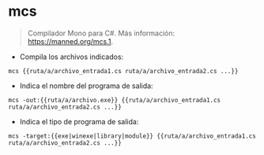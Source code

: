 # mcs

> Compilador Mono para C#.
> Más información: <https://manned.org/mcs.1>.

- Compila los archivos indicados:

`mcs {{ruta/a/archivo_entrada1.cs ruta/a/archivo_entrada2.cs ...}}`

- Indica el nombre del programa de salida:

`mcs -out:{{ruta/a/archivo.exe}} {{ruta/a/archivo_entrada1.cs ruta/a/archivo_entrada2.cs ...}}`

- Indica el tipo de programa de salida:

`mcs -target:{{exe|winexe|library|module}} {{ruta/a/archivo_entrada1.cs ruta/a/archivo_entrada2.cs ...}}`
